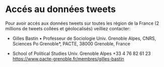 
# Accés au données tweets

Pour avoir accés aux données tweets sur toutes les région de la France (2 millions de tweets collées et géolocalisés)
veilliez contacter:

 - Gilles Bastin  • Professeur de Sociologie
Univ. Grenoble Alpes, CNRS, Sciences Po Grenoble*, PACTE, 38000 Grenoble, France
* School of Political Studies Univ. Grenoble Alpes
+33 4 76 82 61 23
https://www.pacte-grenoble.fr/membres/gilles-bastin
